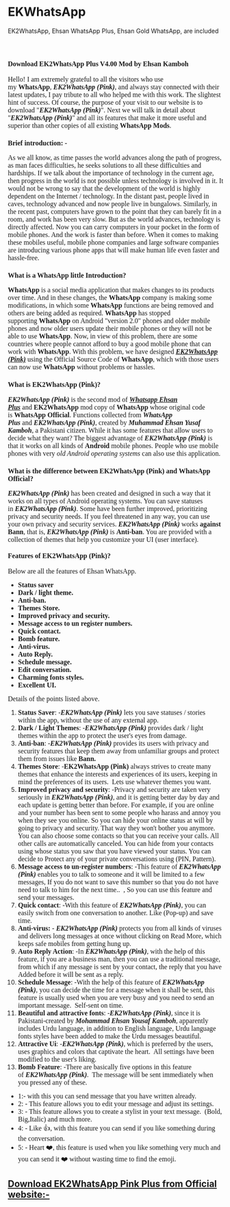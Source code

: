# EKWhatsApp
EK2WhatsApp, Ehsan WhatsApp Plus, Ehsan Gold WhatsApp, are included
<p>&nbsp;</p><h2><b style="font-family: Tajawal;"><span style="font-size: medium;">Download EK2WhatsApp Plus V4.00 Mod by Ehsan Kamboh</span></b></h2><p class="MsoNormal"><span style="font-family: Tajawal; font-size: medium;">Hello! I am extremely grateful to all the visitors who use my<b>&nbsp;WhatsApp</b>,&nbsp;<b><i>EK2WhatsApp (Pink)</i></b>, and always stay connected with their latest updates, I pay tribute to all who helped me with this work. The slightest hint of success. Of course, the purpose of your visit to our website is to download "<b><i>EK2WhatsApp (Pink)</i></b>". Next we will talk in detail about "<b><i>EK2WhatsApp (Pink)</i></b>" and all its features that make it more useful and superior than other copies of all existing&nbsp;<b>WhatsApp Mods</b>.</span></p><h3><span style="font-family: Tajawal; font-size: medium;">Brief introduction: -</span></h3><p class="MsoNormal"><span style="font-family: Tajawal; font-size: medium;">As we all know, as time passes the world advances along the path of progress, as man faces difficulties, he seeks solutions to all these difficulties and hardships. If we talk about the importance of technology in the current age, then progress in the world is not possible unless technology is involved in it. It would not be wrong to say that the development of the world is highly dependent on the Internet / technology. In the distant past, people lived in caves, technology advanced and now people live in bungalows. Similarly, in the recent past, computers have grown to the point that they can barely fit in a room, and work has been very slow. But as the world advances, technology is directly affected. Now you can carry computers in your pocket in the form of mobile phones. And the work is faster than before. When it comes to making these mobiles useful, mobile phone companies and large software companies are introducing various phone apps that will make human life even faster and hassle-free.</span></p><h3><span style="font-family: Tajawal; font-size: medium;">What is a WhatsApp little Introduction?</span></h3><p class="MsoNormal"><span style="font-family: Tajawal; font-size: medium;"><b>WhatsApp</b>&nbsp;is a social media application that makes changes to its products over time. And in these changes, the&nbsp;<b>WhatsApp</b>&nbsp;company is making some modifications, in which some&nbsp;<b>WhatsApp&nbsp;</b>functions are being removed and others are being added as required.&nbsp;<b>WhatsApp&nbsp;</b>has stopped supporting&nbsp;<b>WhatsApp&nbsp;</b>on Android "version 2.0" phones and older mobile phones and now older users update their mobile phones or they will not be able to use&nbsp;<b>WhatsApp</b>. Now, in view of this problem, there are some countries where people cannot afford to buy a good mobile phone that can work with&nbsp;<b>WhatsApp</b>. With this problem, we have designed&nbsp;<b><u><i>EK2WhatsApp (Pink)</i></u></b>&nbsp;using the Official Source Code of&nbsp;<b>WhatsApp</b>, which with those users can now use&nbsp;<b>WhatsApp&nbsp;</b>without problems or hassles.</span></p><h3><span style="font-family: Tajawal; font-size: medium;">What is EK2WhatsApp (Pink)?</span></h3><p class="MsoNormal"><span style="font-family: Tajawal; font-size: medium;"><b><i>EK2WhatsApp (Pink)</i></b>&nbsp;is the second mod of&nbsp;<b><i><a href="https://www.3hsan.com/2021/06/ehsan-whatsapp-plus-mod-apk.html" rel="nofollow">Whatsapp Ehsan Plus</a></i></b>&nbsp;and&nbsp;<b>EK2WhatsApp</b>&nbsp;mod copy of&nbsp;<b>WhatsApp&nbsp;</b>whose original code is&nbsp;<b>WhatsApp Official</b>. Functions collected from&nbsp;<b><i>WhatsApp Plus</i></b>&nbsp;and&nbsp;<b><i>EK2WhatsApp (Pink)</i></b>, created by&nbsp;<b><i>Muhammad Ehsan Yusaf Kamboh</i></b>, a Pakistani citizen. While it has some features that allow users to decide what they want? The biggest advantage of<b><i>&nbsp;EK2WhatsApp (Pink)</i></b>&nbsp;is that it works on all kinds of&nbsp;<b>Android</b>&nbsp;mobile phones. People who use mobile phones with very<i>&nbsp;old Android operating systems&nbsp;</i>can also use this application.</span></p><h3><span style="font-family: Tajawal; font-size: medium;">What is the difference between EK2WhatsApp (Pink) and WhatsApp Official?</span></h3><p class="MsoNormal"><span style="font-family: Tajawal; font-size: medium;"><b><i>EK2WhatsApp (Pink)</i></b>&nbsp;has been created and designed in such a way that it works on all types of Android operating systems. You can save statuses in&nbsp;<i><b>EK2WhatsApp (Pink)</b></i>. Some have been further improved, prioritizing privacy and security needs. If you feel threatened in any way, you can use your own privacy and security services.<b><i>&nbsp;EK2WhatsApp (Pink)</i></b>&nbsp;works&nbsp;<b>against Bann</b>, that is,&nbsp;<b><i>EK2WhatsApp (Pink)</i></b>&nbsp;is&nbsp;<b>Anti-ban</b>. You are provided with a collection of themes that help you customize your UI (user interface).</span></p><h4><span style="font-family: Tajawal; font-size: medium;">Features of EK2WhatsApp (Pink)?</span></h4><p class="MsoNormal"><span style="font-family: Tajawal; font-size: medium;">Below are all the features of Ehsan WhatsApp.</span></p><p class="MsoNormal"></p><ul><li><span style="font-family: Tajawal; font-size: medium;"><b>Status saver</b></span></li><li><span style="font-family: Tajawal; font-size: medium;"><b>Dark / light theme.</b></span></li><li><span style="font-family: Tajawal; font-size: medium;"><b>Anti-ban.</b></span></li><li><span style="font-family: Tajawal; font-size: medium;"><b>Themes Store.</b></span></li><li><span style="font-family: Tajawal; font-size: medium;"><b>Improved privacy and security.</b></span></li><li><span style="font-family: Tajawal; font-size: medium;"><b>Message access to un register numbers.</b></span></li><li><span style="font-family: Tajawal; font-size: medium;"><b>Quick contact.</b></span></li><li><span style="font-family: Tajawal; font-size: medium;"><b>Bomb feature.</b></span></li><li><span style="font-family: Tajawal; font-size: medium;"><b>Anti-virus.</b></span></li><li><span style="font-family: Tajawal; font-size: medium;"><b>Auto Reply.</b></span></li><li><span style="font-family: Tajawal; font-size: medium;"><b>Schedule message.</b></span></li><li><span style="font-family: Tajawal; font-size: medium;"><b>Edit conversation.</b></span></li><li><span style="font-family: Tajawal; font-size: medium;"><b>Charming fonts styles.</b></span></li><li><span style="font-family: Tajawal; font-size: medium;"><b>Excellent UI.</b></span></li></ul><p></p><p class="MsoNormal"><span style="font-family: Tajawal; font-size: medium;">Details of the points listed above.</span></p><p class="MsoNormal"></p><ol><li><span style="font-size: medium;"><span style="font-family: Tajawal;"><b>Status Saver</b>: -</span><span style="font-family: Tajawal;"><b><i>EK2WhatsApp (Pink)</i></b>&nbsp;lets you save statuses / stories within the app, without the use of any external app.</span></span></li><li><span style="font-size: medium;"><span style="font-family: Tajawal;"><b>Dark / Light Themes</b>: -</span><span style="font-family: Tajawal;"><i><b>EK2WhatsApp (Pink)</b></i>&nbsp;provides dark / light themes within the app to protect the user's eyes from damage.</span></span></li><li><span style="font-size: medium;"><span style="font-family: Tajawal;"><b>Anti-ban</b>: -</span><span style="font-family: Tajawal;"><b><i>EK2WhatsApp (Pink)</i></b>&nbsp;provides its users with privacy and security features that keep them away from unfamiliar groups and protect them from issues like&nbsp;<b>Bann.</b></span></span></li><li><span style="font-size: medium;"><span style="font-family: Tajawal;"><b>Themes Store</b>: -</span><span style="font-family: Tajawal;"><b>EK2WhatsApp (Pink)</b>&nbsp;always strives to create many themes that enhance the interests and experiences of its users, keeping in mind the preferences of its users.&nbsp; Lets use whatever themes you want.</span></span></li><li><span style="font-family: Tajawal; font-size: medium;"><b>Improved privacy and security</b>: -Privacy and security are taken very seriously in&nbsp;<b><i>EK2WhatsApp (Pink)</i></b>, and it is getting better day by day and each update is getting better than before. For example, if you are online and your number has been sent to some people who harass and annoy you when they see you online. So you can hide your online status at will by going to privacy and security. That way they won't bother you anymore. You can also choose some contacts so that you can receive your calls. All other calls are automatically canceled. You can hide from your contacts using whose status you saw that you have viewed your status. You can decide to Protect any of your private conversations using (PIN, Pattern).</span></li><li><span style="font-size: medium;"><span style="font-family: Tajawal;"><b>Message access to un-register numbers</b>: -</span><span style="font-family: Tajawal;">This feature of&nbsp;<b><i>EK2WhatsApp (Pink)</i></b>&nbsp;enables you to talk to someone and it will be limited to a few messages, If you do not want to save this number so that you do not have need to talk to him for the next time..&nbsp; , So you can use this feature and send your messages.</span></span></li><li><span style="font-size: medium;"><span style="font-family: Tajawal;"><b>Quick contact</b>: -</span><span style="font-family: Tajawal;">With this feature of&nbsp;<b><i>EK2WhatsApp (Pink)</i></b>, you can easily switch from one conversation to another. Like (Pop-up) and save time.</span></span></li><li><span style="font-size: medium;"><span style="font-family: Tajawal;"><b>Anti-virus:</b>&nbsp;-</span><span style="font-family: Tajawal;">&nbsp;<b><i>EK2WhatsApp (Pink)</i></b>&nbsp;protects you from all kinds of viruses and delivers long messages at once without clicking on Read More, which keeps safe mobiles from getting hung up.</span></span></li><li><span style="font-size: medium;"><span style="font-family: Tajawal;"><b>Auto Reply Action</b>: -</span><span style="font-family: Tajawal;">In<b><i>&nbsp;EK2WhatsApp (Pink)</i></b>, with the help of this feature, if you are a business man, then you can use a traditional message, from which if any message is sent by your contact, the reply that you have Added before it will be sent as a reply.</span></span></li><li><span style="font-size: medium;"><span style="font-family: Tajawal;"><b>Schedule Message</b>: -</span><span style="font-family: Tajawal;">With the help of this feature of&nbsp;<b><i>EK2WhatsApp (Pink)</i></b>, you can decide the time for a message when it shall be sent, this feature is usually used when you are very busy and you need to send an important message.&nbsp; Self-sent on time.</span></span></li><li><span style="font-size: medium;"><span style="font-family: Tajawal;"><b>Beautiful and attractive fonts</b>: -</span><span style="font-family: Tajawal;"><b><i>EK2WhatsApp (Pink)</i></b>, since it is Pakistani-created by&nbsp;<b><i>Mohammad Ehsan Yousaf Kamboh</i></b>, apparently includes Urdu language, in addition to English language, Urdu language fonts styles have been added to make the Urdu messages beautiful.</span></span></li><li><span style="font-size: medium;"><span style="font-family: Tajawal;"><b>Attractive Ui</b>: -</span><span style="font-family: Tajawal;"><b><i>EK2WhatsApp (Pink)</i></b>, which is preferred by the users, uses graphics and colors that captivate the heart.&nbsp; All settings have been modified to the user's liking.</span></span></li><li><span style="font-size: medium;"><span style="font-family: Tajawal;"><b>Bomb Feature</b>: -</span><span style="font-family: Tajawal;">There are basically five options in this feature of&nbsp;<b><i>EK2WhatsApp (Pink)</i></b>.&nbsp; The message will be sent immediately when you pressed any of these.</span></span></li></ol><p></p><p class="MsoNormal"></p><ul><li><span style="font-family: Tajawal; font-size: medium;">1:- with this you can send message that you have written already.</span></li><li><span style="font-family: Tajawal; font-size: medium;">2: - This feature allows you to edit your message and adjust its settings.</span></li><li><span style="font-family: Tajawal; font-size: medium;">3: - This feature allows you to create a stylist in your text message.&nbsp; (Bold, Big,Italic) and much more.</span></li><li><span style="font-family: Tajawal; font-size: medium;">4: - Like 👍, with this feature you can send if you like something during the conversation.</span></li><li><span style="font-family: Tajawal; font-size: medium;">5: - Heart ❤️, this feature is used when you like something very much and you can send it ❤️ without wasting time to find the emoji.</span></li></ul>

<h2 style="text-align: left;"><a href="https://www.3hsan.com/2020/09/what-is-vidmate-vidmate-free-video.html">Download EK2WhatsApp Pink Plus from Official website:-</a></h2>

